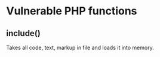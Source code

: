 # Vulnerable PHP functions

## include()
Takes all code, text, markup in file and loads it into memory.